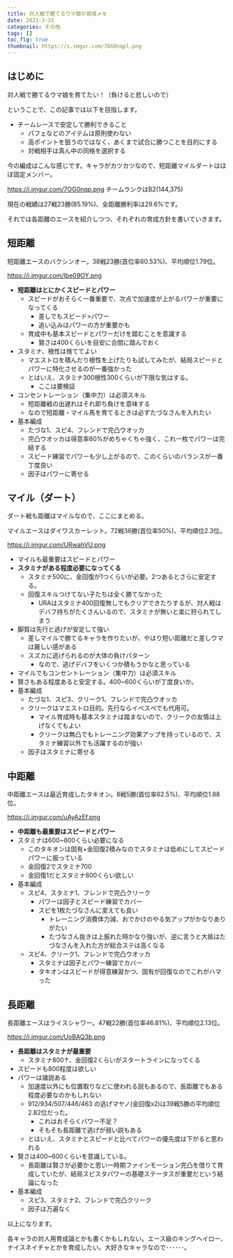 ```yaml
---
title: 対人戦で勝てるウマ娘の育成メモ
date: 2021-3-31
categories: その他
tags: []
toc_flg: true
thumbnail: https://i.imgur.com/7OG0nqpl.png
---
```


## はじめに

対人戦で勝てるウマ娘を育てたい！（負けると悲しいので）

ということで、この記事では以下を目指します。

- チームレースで安定して勝利できること
  - パフェなどのアイテムは原則使わない
  - 高ポイントを狙うのではなく、あくまで試合に勝つことを目的にする
  - 対戦相手は真ん中の同格を選択する

今の編成はこんな感じです。キャラがカツカツなので、短距離マイルダートはほぼ固定メンバー。

https://i.imgur.com/7OG0nqp.png
チームランクはB2(144,375)

現在の戦績は27戦23勝(85.19%)、全距離勝利率は29.6%です。

それでは各距離のエースを紹介しつつ、それぞれの育成方針を書いていきます。

## 短距離

短距離エースのバクシンオー。38戦23勝(首位率60.53%)、平均順位1.79位。

https://i.imgur.com/Ibe09OY.png

- **短距離はとにかくスピードとパワー**
  - スピードがおそらく一番重要で、次点で加速度が上がるパワーが重要になってくる
    - 差しでもスピード>パワー
    - 追い込みはパワーの方が重要かも
  - 育成中も基本スピードとパワーだけを踏むことを意識する
    - 賢さは400くらいを目安に合間に踏んでおく
- スタミナ、根性は捨ててよい
  - マエストロを積んだり根性を上げたりも試してみたが、結局スピードとパワーに特化させるのが一番強かった
  - とはいえ、スタミナ300根性300くらいが下限な気はする。
    - ここは要検証
- コンセントレーション（集中力）は必須スキル
  - 短距離戦の出遅れはそれ即ち負けを意味する
  - なので短距離・マイル馬を育てるときは必ずたづなさんを入れたい
- 基本編成
  - たづな1、スピ4、フレンドで完凸ウオッカ
  - 完凸ウオッカは得意率60%がめちゃくちゃ強く、これ一枚でパワーは完結する
  - スピード練習でパワーも少し上がるので、このくらいのバランスが一番丁度良い
  - 因子はパワーに寄せる

## マイル（ダート）

ダート戦も距離はマイルなので、ここにまとめる。

マイルエースはダイワスカーレット。72戦36勝(首位率50%)、平均順位2.3位。

https://i.imgur.com/URwahVU.png

- マイルも最重要はスピードとパワー
- **スタミナがある程度必要になってくる**
  - スタミナ500に、金回復が1つくらいが必要。2つあるとさらに安定する。
  - 回復スキルつけてない子たちは全く勝てなかった
    - URAはスタミナ400回復無しでもクリアできたりするが、対人戦はデバフ持ちがたくさんいるので、スタミナが無いと楽に狩られてしまう
- 脚質は先行と逃げが安定して強い
  - 差しマイルで勝てるキャラを作りたいが、やはり短い距離だと差しウマは厳しい感がある
  - スズカに逃げられるのが大体の負けパターン
    - なので、逃げデバフをいくつか積もうかなと思っている
- マイルでもコンセントレーション（集中力）は必須スキル
- 賢さもある程度あると安定する。400~600くらいが丁度良いか。
- 基本編成
  - たづな1、スピ3、クリーク1、フレンドで完凸ウオッカ
  - クリークはマエストロ目的。先行ならイベスぺでも代用可。
    - マイル育成時も基本スタミナは踏まないので、クリークの友情は上げなくてもよい
    - クリークは無凸でもトレーニング効果アップを持っているので、スタミナ練習以外でも活躍するのが強い
  - 因子はスタミナに寄せる

## 中距離

中距離エースは最近育成したタキオン。8戦5勝(首位率62.5%)、平均順位1.88位。

https://i.imgur.com/uAyAzEf.png

- **中距離も最重要はスピードとパワー**
- スタミナは600~800くらい必要になる
  - このタキオンは固有+金回復2積みなのでスタミナは低めにしてスピードパワーに振っている
  - 金回復2でスタミナ700
  - 金回復1だとスタミナ800くらい欲しい
- 基本編成
  - スピ4、スタミナ1、フレンドで完凸クリーク
    - パワーは因子とスピード練習でカバー
    - スピを1枚たづなさんに変えても良い
      - トレーニング消費体力減、おでかけのやる気アップがかなりありがたい
      - たづなさん抜きは上振れた時かなり強いが、逆に言うと大抵はたづなさんを入れた方が総合ステは高くなる
  - スピ4、クリーク1、フレンドで完凸ウオッカ
    - スタミナは因子とパワー練習でカバー
    - タキオンはスピードが得意練習かつ、固有が回復なのでこれがハマった

## 長距離

長距離エースはライスシャワー。47戦22勝(首位率46.81%)、平均順位2.13位。

https://i.imgur.com/UoBAQ3b.png

- **長距離はスタミナが最重要**
  - スタミナ800↑、金回復2くらいがスタートラインになってくる
- スピードも800程度は欲しい
- パワーは諸説ある
  - 加速度以外にも位置取りなどに使われる説もあるので、長距離でもある程度必要なのかもしれない
  - 912/934/507/446/463 の逃げマヤノ(金回復x2)は39戦5勝の平均順位2.82位だった。
    - これはおそらくパワー不足？
    - そもそも長距離で逃げが弱い説もある
  - とはいえ、スタミナとスピードと比べてパワーの優先度は下がると思われる
- 賢さは400~600くらいを意識している。
  - 長距離は賢さが必要かと思い一時期ファインモーション完凸を借りて育成していたが、結局スピスタパワーの基礎ステータスが重要だという結論になった
- 基本編成
  - スピ3、スタミナ2、フレンドで完凸クリーク
  - 因子は万遍なく

以上になります。

各キャラの対人用育成論とかも書くかもしれない。エース級のキングヘイロー、ナイスネイチャとかを育成したい。大好きなキャラなので･･････。